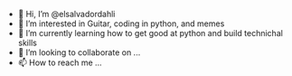 - 👋 Hi, I’m @elsalvadordahli
- 👀 I’m interested in Guitar, coding in python, and memes
- 🌱 I’m currently learning how to get good at python and build technichal skills
- 💞️ I’m looking to collaborate on ...
- 📫 How to reach me ...

<!---
elsalvadordahli/elsalvadordahli is a ✨ special ✨ repository because its `README.md` (this file) appears on your GitHub profile.
You can click the Preview link to take a look at your changes.
--->
